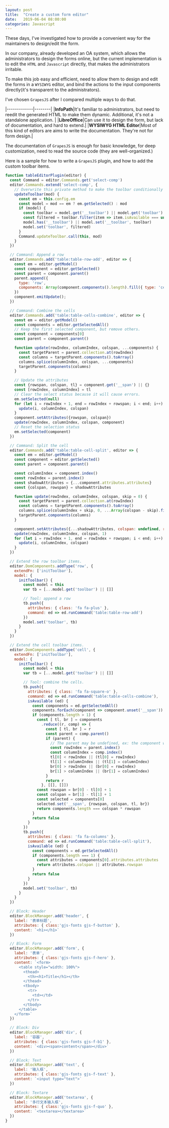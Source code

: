 ```yaml
---
layout: post
title:  "Create a custom form editor"
date:   2019-06-04 08:00:00
categories: Javascript
---
```


These days, I've investigated how to provide a convenient way for the maintainers to design/edit the form.

In our company, already developed an OA system, which allows the administrators to design the forms online, but the current implementation is to edit the `HTML` and `Javascript` directly, that makes the administrators irritable.

To make this job easy and efficient, need to allow them to design and edit the forms in a `WYSIWYG` editor, and bind the actions to the input components directly(it's transparent to the administrators).

I've chosen `GrapesJS` after I compared multiple ways to do that.

|-------------|--------|
|**InfoPath**|It's familiar to administrators, but need to reedit the generated HTML to make them dynamic. Additional, it's not a standalone application. | 
|**LibreOffice**|Can use it to design the form, but lack of documentation, and hard to extend.|
|**WYSIWYG HTML Editor**|Most of this kind of editors are aims to write the documentation. They're not for form design.|

The documentation of `GrapesJS` is enough for basic knowledge, for deep customization, need to read the source code (they are well-organized.)

Here is a sample for how to write a `GrapesJS` plugin, and how to add the custom toolbar items.
```javascript
function tableEditorPlugin(editor) {
  const Command = editor.Commands.get('select-comp')
  editor.Commands.extend('select-comp', {
    // Overwrite this private method to make the toolbar conditionally display.
    updateToolbar(mod) {
      const em = this.config.em
      const model = mod == em ? em.getSelected() : mod
      if (model) {
        const toolbar = model.get('__toolbar') || model.get('toolbar')
        const filtered = toolbar.filter(item => item.isAvailable === undefined || item.isAvailable.call(this, em))
        model.has('__toolbar') || model.set('__toolbar', toolbar)
        model.set('toolbar', filtered)
      }
      Command.updateToolbar.call(this, mod)
    }
  })

  // Command: Append a row
  editor.Commands.add('table:table-row-add', editor => {
    const em = editor.getModel()
    const component = editor.getSelected()
    const parent = component.parent()
    parent.append({
      type: 'row',
      components: Array(component.components().length).fill({ type: 'cell' })
    })
    component.emitUpdate();
  })

  // Command: Combine the cells
  editor.Commands.add('table:table-cells-combine', editor => {
    const em = editor.getModel()
    const components = editor.getSelectedAll()
    // Keep the first selected component, but remove others.
    const component = components[0]
    const parent = component.parent()

    function update(rowIndex, columnIndex, colspan, ...components) {
      const targetParent = parent.collection.at(rowIndex)
      const columns = targetParent.components().toArray()
      columns.splice(columnIndex, colspan, ...components)
      targetParent.components(columns)
    }

    // Update the attributes
    const {rowspan, colspan, tl} = component.get('__span') || {}
    const [rowIndex, columnIndex] = tl
    // Clear the select status because it will cause errors.
    em.setSelected(null)
    for (let i = rowIndex + 1, end = rowIndex + rowspan; i < end; i++) {
      update(i, columnIndex, colspan)
    }
    component.setAttributes({rowspan, colspan})
    update(rowIndex, columnIndex, colspan, component)
    // Reset the selection status
    em.setSelected(component)
  })

  // Command: Split the cell
  editor.Commands.add('table:table-cell-split', editor => {
    const em = editor.getModel()
    const component = editor.getSelected()
    const parent = component.parent()

    const columnIndex = component.index()
    const rowIndex = parent.index()
    const shadowAttributes = {...component.attributes.attributes}
    const {colspan, rowspan} = shadowAttributes

    function update(rowIndex, columnIndex, colspan, skip = 0) {
      const targetParent = parent.collection.at(rowIndex)
      const columns = targetParent.components().toArray()
      columns.splice(columnIndex + skip, 0, ...Array(colspan - skip).fill({ type: 'cell' }))
      targetParent.components(columns)
    }

    component.setAttributes({...shadowAttributes, colspan: undefined, rowspan: undefined})
    update(rowIndex, columnIndex, colspan, 1)
    for (let i = rowIndex + 1, end = rowIndex + rowspan; i < end; i++) {
      update(i, columnIndex, colspan)
    }
  })

  // Extend the row toolbar items.
  editor.DomComponents.addType('row', {
    extendFn: ['initToolbar'],
    model: {
      initToolbar() {
        const model = this
        var tb = [...model.get('toolbar') || []]

        // Tool: append a row
        tb.push({
          attributes: { class: 'fa fa-plus' },
          command: ed => ed.runCommand('table:table-row-add')
        })
        model.set('toolbar', tb)
      }
    }
  })

  // Extend the cell toolbar items.
  editor.DomComponents.addType('cell', {
    extendFn: ['initToolbar'],
    model: {
      initToolbar() {
        const model = this
        var tb = [...model.get('toolbar') || []]

        // Tool: combine the cells.
        tb.push({
          attributes: { class: 'fa fa-square-o' },
          command: ed => ed.runCommand('table:table-cells-combine'),
          isAvailable (ed) {
            const components = ed.getSelectedAll()
            components.forEach(component => component.unset('__span'))
            if (components.length > 1) {
              const [ tl, br ] = components
                .reduce((r, comp) => {
                  const [ tl, br ] = r
                  const parent = comp.parent()
                  if (parent) {
                    // The parent may be undefined, ex: the component was removed before the undo command(Ctrl + Z).
                    const rowIndex = parent.index()
                    const columnIndex = comp.index()
                    tl[0] < rowIndex || (tl[0] = rowIndex)
                    tl[1] < columnIndex || (tl[1] = columnIndex)
                    br[0] > rowIndex || (br[0] = rowIndex)
                    br[1] > columnIndex || (br[1] = columnIndex)
                  }
                  return r
                }, [[], []])
              const rowspan = br[0] - tl[0] + 1
              const colspan = br[1] - tl[1] + 1
              const selected = components[0]
              selected.set('__span', {rowspan, colspan, tl, br})
              return components.length === colspan * rowspan
            }
            return false
          }
        })
        tb.push({
          attributes: { class: 'fa fa-columns' },
          command: ed => ed.runCommand('table:table-cell-split'),
          isAvailable (ed) {
            const components = ed.getSelectedAll()
            if (components.length === 1) {
              const attributes = components[0].attributes.attributes
              return attributes.colspan || attributes.rowspan
            }
            return false
          }
        })
        model.set('toolbar', tb)
      }
    }
  })

  // Block: Header
  editor.BlockManager.add('header', {
    label: '表单标题',
    attributes: { class:'gjs-fonts gjs-f-button' },
    content: `<h1></h1>`
  })

  // Block: Form
  editor.BlockManager.add('form', {
    label: '表单',
    attributes: { class:'gjs-fonts gjs-f-hero' },
    content: `<form>
      <table style="width: 100%">
        <thead>
          <th><h1>Title</h1></th>
        </thead>
        <tbody>
          <tr>
            <td></td>
          </tr>
        </tbody>
      </table>
    </form>`
  })

  // Block: Div
  editor.BlockManager.add('div', {
    label: '容器',
    attributes: { class:'gjs-fonts gjs-f-b1' },
    content: `<div><span>content</span></div>`
  })

  // Block: Text
  editor.BlockManager.add('text', {
    label: '输入框',
    attributes: { class:'gjs-fonts gjs-f-text' },
    content: `<input type="text">`
  })

  // Block: Textare
  editor.BlockManager.add('textarea', {
    label: '多行文本输入框',
    attributes: { class:'gjs-fonts gjs-f-quo' },
    content: `<textarea></textarea>`
  })
}
```
